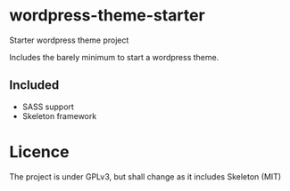 # wordpress-theme-starter
Starter wordpress theme project

Includes the barely minimum to start a wordpress theme.

## Included
* SASS support
* Skeleton framework

# Licence
The project is under GPLv3, but shall change as it includes Skeleton (MIT)
